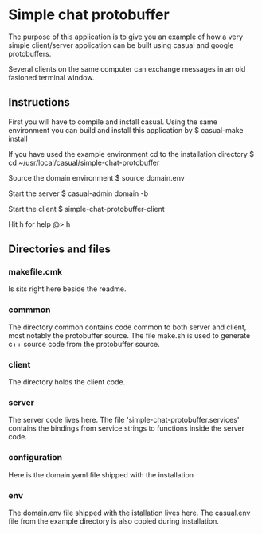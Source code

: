 # Simple chat protobuffer

The purpose of this application is to give you an example of how a very simple client/server application
can be built using casual and google protobuffers.

Several clients on the same computer can exchange messages in an old fasioned terminal window.

## Instructions

First you will have to compile and install casual. Using the same environment you can build and install this application by 
 $ casual-make install

If you have used the example environment cd to the installation directory
 $ cd ~/usr/local/casual/simple-chat-protobuffer
 
Source the domain environment
 $ source domain.env
 
Start the server 
 $ casual-admin domain -b
 
Start the client
 $ simple-chat-protobuffer-client
 
Hit h for help
 @> h

## Directories and files

### makefile.cmk
Is sits right here beside the readme. 

### commmon
The directory common contains code common to both server and client, most notably the protobuffer source. The file make.sh is
used to generate c++ source code from the protobuffer source. 

### client
The directory holds the client code.

### server
The server code lives here. The file 'simple-chat-protobuffer.services' contains the bindings from service strings to functions inside
the server code.

### configuration
Here is the domain.yaml file shipped with the installation

### env
The domain.env file shipped with the istallation lives here. The casual.env file from the example directory is also copied during
installation.


